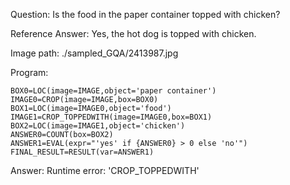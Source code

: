 Question: Is the food in the paper container topped with chicken?

Reference Answer: Yes, the hot dog is topped with chicken.

Image path: ./sampled_GQA/2413987.jpg

Program:

```
BOX0=LOC(image=IMAGE,object='paper container')
IMAGE0=CROP(image=IMAGE,box=BOX0)
BOX1=LOC(image=IMAGE0,object='food')
IMAGE1=CROP_TOPPEDWITH(image=IMAGE0,box=BOX1)
BOX2=LOC(image=IMAGE1,object='chicken')
ANSWER0=COUNT(box=BOX2)
ANSWER1=EVAL(expr="'yes' if {ANSWER0} > 0 else 'no'")
FINAL_RESULT=RESULT(var=ANSWER1)
```
Answer: Runtime error: 'CROP_TOPPEDWITH'

